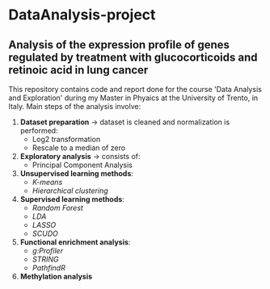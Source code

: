 # DataAnalysis-project
## Analysis of the expression profile of genes regulated by treatment with glucocorticoids and retinoic acid in lung cancer
This repository contains code and report done for the course 'Data Analysis and Exploration' during my Master in Phyaics at the University of Trento, in Italy.
Main steps of the analysis involve:
1. **Dataset preparation** -> dataset is cleaned and normalization is performed:
    - Log2 transformation
    - Rescale to a median of zero
2. **Exploratory analysis** -> consists of:
    - Principal Component Analysis
3. **Unsupervised learning methods**:
    - *K-means*
    - *Hierarchical clustering*
4. **Supervised learning methods**:
    - *Random Forest*
    - *LDA*
    - *LASSO*
    - *SCUDO*
5. **Functional enrichment analysis**:
    - *g:Profiler*
    - *STRING*
    - *PathfindR*
6. **Methylation analysis**

